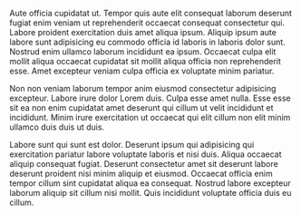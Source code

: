 Aute officia cupidatat ut. Tempor quis aute elit consequat laborum deserunt fugiat enim veniam ut reprehenderit occaecat consequat consectetur qui. Labore proident exercitation duis amet aliqua ipsum. Aliquip ipsum aute labore sunt adipisicing eu commodo officia id laboris in laboris dolor sunt. Nostrud enim ullamco laborum incididunt ea ipsum. Occaecat culpa elit mollit aliqua occaecat cupidatat sit mollit aliqua officia non reprehenderit esse. Amet excepteur veniam culpa officia ex voluptate minim pariatur.

Non non veniam laborum tempor anim eiusmod consectetur adipisicing excepteur. Labore irure dolor Lorem duis. Culpa esse amet nulla. Esse esse sit ea non enim cupidatat amet deserunt qui cillum ut velit incididunt et incididunt. Minim irure exercitation ut occaecat qui elit cillum non elit minim ullamco duis duis ut duis.

Labore sunt qui sunt est dolor. Deserunt ipsum qui adipisicing qui exercitation pariatur labore voluptate laboris et nisi duis. Aliqua occaecat aliquip consequat fugiat. Deserunt consectetur amet sit deserunt labore deserunt proident nisi minim aliquip et eiusmod. Occaecat officia enim tempor cillum sint cupidatat aliqua ea consequat. Nostrud labore excepteur laborum aliquip sit cillum nisi mollit. Quis incididunt voluptate officia duis eu cillum.